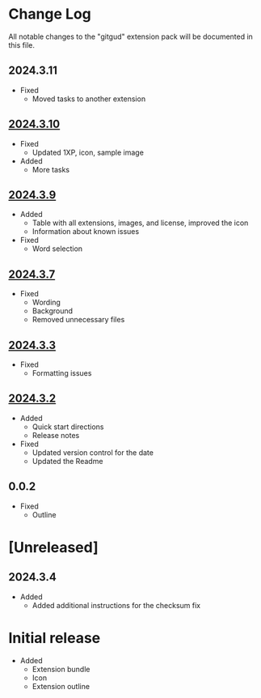 # Change Log

All notable changes to the "gitgud" extension pack will be documented in this file.

## 2024.3.11
- Fixed
    - Moved tasks to another extension

## [2024.3.10](https://marketplace.visualstudio.com/_apis/public/gallery/publishers/LonnieSJones/vsextensions/gitgud/2024.3.10/vspackage)
- Fixed
    - Updated 1XP, icon, sample image
- Added
    - More tasks

## [2024.3.9](https://marketplace.visualstudio.com/_apis/public/gallery/publishers/LonnieSJones/vsextensions/gitgud/2024.3.9/vspackage)
- Added
    - Table with all extensions, images, and license, improved the icon
    - Information about known issues
- Fixed
    - Word selection

## [2024.3.7](https://marketplace.visualstudio.com/_apis/public/gallery/publishers/LonnieSJones/vsextensions/gitgud/2024.3.7/vspackage)
- Fixed
    - Wording
    - Background
    - Removed unnecessary files

## [2024.3.3](https://marketplace.visualstudio.com/_apis/public/gallery/publishers/LonnieSJones/vsextensions/gitgud/2024.3.3/vspackage)
- Fixed
    - Formatting issues

## [2024.3.2](https://marketplace.visualstudio.com/_apis/public/gallery/publishers/LonnieSJones/vsextensions/gitgud/2024.3.2/vspackage)
- Added
    - Quick start directions
    - Release notes
- Fixed
    - Updated version control for the date
    - Updated the Readme

## 0.0.2
- Fixed
    - Outline

# [Unreleased]
## 2024.3.4
- Added
    - Added additional instructions for the checksum fix

# Initial release
- Added
    - Extension bundle
    - Icon
    - Extension outline

